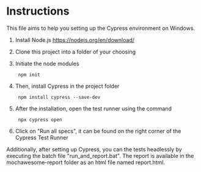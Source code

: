 # Instructions

This file aims to help you setting up the Cypress environment on Windows. 

1. Install Node.js <https://nodejs.org/en/download/> 
2. Clone this project into a folder of your choosing
3. Initiate the node modules

        npm init

4. Then, install Cypress in the project folder

        npm install cypress --save-dev

5. After the installation, open the test runner using the command

        npx cypress open

6. Click on "Run all specs", it can be found on the right corner of the Cypress Test Runner

Additionally, after setting up Cypress, you can the tests headlessly by executing the batch file "run_and_report.bat".
The report is available in the mochawesome-report folder as an html file named report.html.
